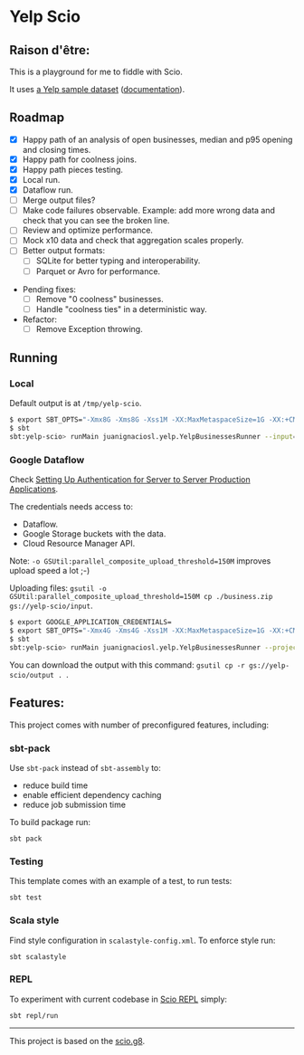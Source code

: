 # Yelp Scio

## Raison d'être:

This is a playground for me to fiddle with Scio.

It uses [a Yelp sample dataset](https://www.yelp.com/dataset/) ([documentation](https://www.yelp.com/dataset/documentation/main)).

## Roadmap

- [X] Happy path of an analysis of open businesses, median and p95 opening and closing times.
- [X] Happy path for coolness joins.
- [X] Happy path pieces testing.
- [X] Local run.
- [X] Dataflow run.
- [ ] Merge output files?
- [ ] Make code failures observable. Example: add more wrong data and check that you can see the broken line.
- [ ] Review and optimize performance.
- [ ] Mock x10 data and check that aggregation scales properly.
- [ ] Better output formats:
  - [ ] SQLite for better typing and interoperability.
  - [ ] Parquet or Avro for performance.
- Pending fixes:
  - [ ] Remove "0 coolness" businesses.
  - [ ] Handle "coolness ties" in a deterministic way.
- Refactor:
  - [ ] Remove Exception throwing.

## Running

### Local

Default output is at `/tmp/yelp-scio`.

```bash
$ export SBT_OPTS="-Xmx8G -Xms8G -Xss1M -XX:MaxMetaspaceSize=1G -XX:+CMSClassUnloadingEnabled -XX:ReservedCodeCacheSize=128m"
$ sbt
sbt:yelp-scio> runMain juanignaciosl.yelp.YelpBusinessesRunner --input=<path-to-yelp-data-dir> --output=<output-path-such-as-/tmp/yelp-scio-run>
```

### Google Dataflow

Check [Setting Up Authentication for Server to Server Production Applications](https://developers.google.com/accounts/docs/application-default-credentials).

The credentials needs access to:
- Dataflow.
- Google Storage buckets with the data.
- Cloud Resource Manager API.

Note: `-o GSUtil:parallel_composite_upload_threshold=150M` improves upload speed a lot ;-)

Uploading files: `gsutil -o GSUtil:parallel_composite_upload_threshold=150M cp ./business.zip gs://yelp-scio/input`.

```bash
$ export GOOGLE_APPLICATION_CREDENTIALS=
$ export SBT_OPTS="-Xmx4G -Xms4G -Xss1M -XX:MaxMetaspaceSize=1G -XX:+CMSClassUnloadingEnabled -XX:ReservedCodeCacheSize=128m"
$ sbt
sbt:yelp-scio> runMain juanignaciosl.yelp.YelpBusinessesRunner --project=yelp-scio --zone=us-east1-b --runner=DataflowRunner --input=gs://yelp-scio/input --output=gs://yelp-scio/output
```

You can download the output with this command: `gsutil cp -r gs://yelp-scio/output . `.

## Features:

This project comes with number of preconfigured features, including:

### sbt-pack

Use `sbt-pack` instead of `sbt-assembly` to:
 * reduce build time
 * enable efficient dependency caching
 * reduce job submission time

To build package run:

```
sbt pack
```

### Testing

This template comes with an example of a test, to run tests:

```
sbt test
```

### Scala style

Find style configuration in `scalastyle-config.xml`. To enforce style run:

```
sbt scalastyle
```

### REPL

To experiment with current codebase in [Scio REPL](https://github.com/spotify/scio/wiki/Scio-REPL)
simply:

```
sbt repl/run
```

---

This project is based on the [scio.g8](https://github.com/spotify/scio.g8).

